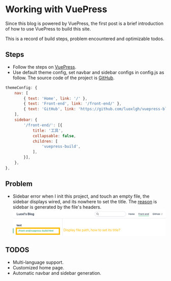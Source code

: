 # Working with VuePress

Since this blog is powered by VuePress, the first post is a brief introduction of how to use VuePress to build this site.

This is a record of build steps, problem encountered and optimizable todos.

## Steps
- Follow the steps on [VuePress](https://vuepress.vuejs.org/).
- Use default theme config, set navbar and sidebar configs in config.js as follow. The source code of the project is [GitHub](https://github.com/luoxlgh/vuepress-blog).
```js
themeConfig: {
    nav: [
        { text: 'Home', link: '/' },
        { text: 'Front-end', link: '/front-end/' },
        { text: 'GitHub', link: 'https://github.com/luoxlgh/vuepress-blog' },
    ],
    sidebar: {
        '/front-end/': [{
            title: '工具',
            collapsable: false,
            children: [
                'vuepress-build',
            ],
        }],
    },
},
```

## Problem
- Sidebar error
when I init this project, and touch an empty file, the sidebar displays wired, and its nowhere to set the title. The [reason](https://vuepress.vuejs.org/default-theme-config/#sidebar) is sidebar is generated by the file's headers.
![sideimage](./assets/vuepress1.png)

## TODOS
- Multi-language support.
- Customized home page.
- Automatic navbar and sidebar generation.
